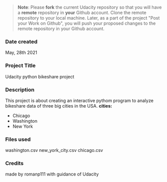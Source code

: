 >**Note**: Please **fork** the current Udacity repository so that you will have a **remote** repository in **your** Github account. Clone the remote repository to your local machine. Later, as a part of the project "Post your Work on Github", you will push your proposed changes to the remote repository in your Github account.

### Date created
May, 28th 2021

### Project Title
Udacity python bikeshare project

### Description
This project is about creating an interactive pythom program to analyze bikeshare data of three big cities in the USA.
**cities:**
* Chicago
* Washington
* New York

### Files used
washington.csv
new_york_city.csv
chicago.csv

### Credits
made by romanp111 with guidance of Udacity
